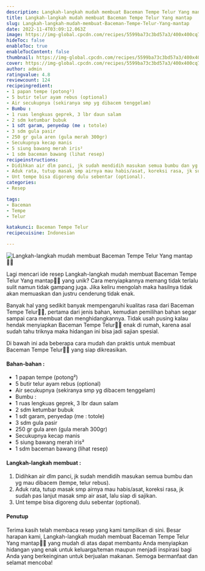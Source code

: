 ```yaml
---
description: Langkah-langkah mudah membuat Baceman Tempe Telur Yang mantap"
title: Langkah-langkah mudah membuat Baceman Tempe Telur Yang mantap
slug: Langkah-langkah-mudah-membuat-Baceman-Tempe-Telur-Yang-mantap
date: 2022-11-4T03:09:12.063Z
image: https://img-global.cpcdn.com/recipes/5599ba73c3bd57a3/400x400cq70/photo.jpg
hideToc: false
enableToc: true
enableTocContent: false
thumbnail: https://img-global.cpcdn.com/recipes/5599ba73c3bd57a3/400x400cq70/photo.jpg
cover: https://img-global.cpcdn.com/recipes/5599ba73c3bd57a3/400x400cq70/photo.jpg
author: admin
ratingvalue: 4.8
reviewcount: 124
recipeingredient:
- 1 papan tempe (potong²)
- 5 butir telur ayam rebus (optional)
- Air secukupnya (sekiranya smp yg dibacem tenggelam)
- Bumbu :
- 1 ruas lengkuas geprek, 3 lbr daun salam
- 2 sdm ketumbar bubuk
- 1 sdt garam, penyedap (me : totole)
- 3 sdm gula pasir
- 250 gr gula aren (gula merah 300gr)
- Secukupnya kecap manis
- 5 siung bawang merah iris²
- 1 sdm baceman bawang (lihat resep)
recipeinstructions:
- Didihkan air dlm panci, jk sudah mendidih masukan semua bumbu dan yg mau dibacem (tempe, telur rebus).
- Aduk rata, tutup masak smp airnya mau habis/asat, koreksi rasa, jk sudah pas lanjut masak smp air asat, lalu siap di sajikan.
- Unt tempe bisa digoreng dulu sebentar (optional).
categories:
- Resep

tags:
- Baceman
- Tempe
- Telur

katakunci: Baceman Tempe Telur
recipecuisine: Indonesian

---
```


![Langkah-langkah mudah membuat Baceman Tempe Telur Yang mantap👩‍🍳](https://img-global.cpcdn.com/recipes/5599ba73c3bd57a3/400x400cq70/photo.jpg)

Lagi mencari ide resep Langkah-langkah mudah membuat Baceman Tempe Telur Yang mantap👩‍🍳 yang unik? Cara menyiapkannya memang tidak terlalu sulit namun tidak gampang juga. Jika keliru mengolah maka hasilnya tidak akan memuaskan dan justru cenderung tidak enak.

Banyak hal yang sedikit banyak mempengaruhi kualitas rasa dari Baceman Tempe Telur👩‍🍳, pertama dari jenis bahan, kemudian pemilihan bahan segar sampai cara membuat dan menghidangkannya. Tidak usah pusing kalau hendak menyiapkan Baceman Tempe Telur👩‍🍳 enak di rumah, karena asal sudah tahu triknya maka hidangan ini bisa jadi sajian spesial.

Di bawah ini ada beberapa cara mudah dan praktis untuk membuat Baceman Tempe Telur👩‍🍳 yang siap dikreasikan.

<!--inarticleads1-->

#### Bahan-bahan :

- 1 papan tempe (potong²)
- 5 butir telur ayam rebus (optional)
- Air secukupnya (sekiranya smp yg dibacem tenggelam)
- Bumbu :
- 1 ruas lengkuas geprek, 3 lbr daun salam
- 2 sdm ketumbar bubuk
- 1 sdt garam, penyedap (me : totole)
- 3 sdm gula pasir
- 250 gr gula aren (gula merah 300gr)
- Secukupnya kecap manis
- 5 siung bawang merah iris²
- 1 sdm baceman bawang (lihat resep)

<!--inarticleads2-->

#### Langkah-langkah membuat :

1. Didihkan air dlm panci, jk sudah mendidih masukan semua bumbu dan yg mau dibacem (tempe, telur rebus).
1. Aduk rata, tutup masak smp airnya mau habis/asat, koreksi rasa, jk sudah pas lanjut masak smp air asat, lalu siap di sajikan.
1. Unt tempe bisa digoreng dulu sebentar (optional).

#### Penutup

Terima kasih telah membaca resep yang kami tampilkan di sini. Besar harapan kami, Langkah-langkah mudah membuat Baceman Tempe Telur Yang mantap👩‍🍳 yang mudah di atas dapat membantu Anda menyiapkan hidangan yang enak untuk keluarga/teman maupun menjadi inspirasi bagi Anda yang berkeinginan untuk berjualan makanan. Semoga bermanfaat dan selamat mencoba!